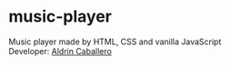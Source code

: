 # music-player
Music player made by HTML, CSS and vanilla JavaScript
<br>Developer: [Aldrin Caballero](https://www.facebook.com/aldrinCodes)

